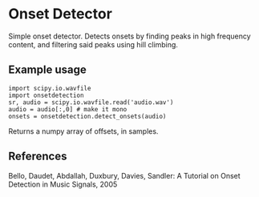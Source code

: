 Onset Detector
==============

Simple onset detector. Detects onsets by finding peaks in high frequency content,
and filtering said peaks using hill climbing.

Example usage
-------------

    import scipy.io.wavfile
    import onsetdetection
    sr, audio = scipy.io.wavfile.read('audio.wav')
    audio = audio[:,0] # make it mono
    onsets = onsetdetection.detect_onsets(audio)

Returns a numpy array of offsets, in samples.

References
----------

Bello, Daudet, Abdallah, Duxbury, Davies, Sandler: A Tutorial on Onset Detection in Music Signals, 2005
